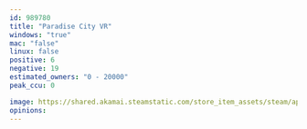 ```yaml
---
id: 989780
title: "Paradise City VR"
windows: "true"
mac: "false"
linux: false
positive: 6
negative: 19
estimated_owners: "0 - 20000"
peak_ccu: 0

image: https://shared.akamai.steamstatic.com/store_item_assets/steam/apps/989780/header.jpg?t=1544995529
opinions:
---
```

